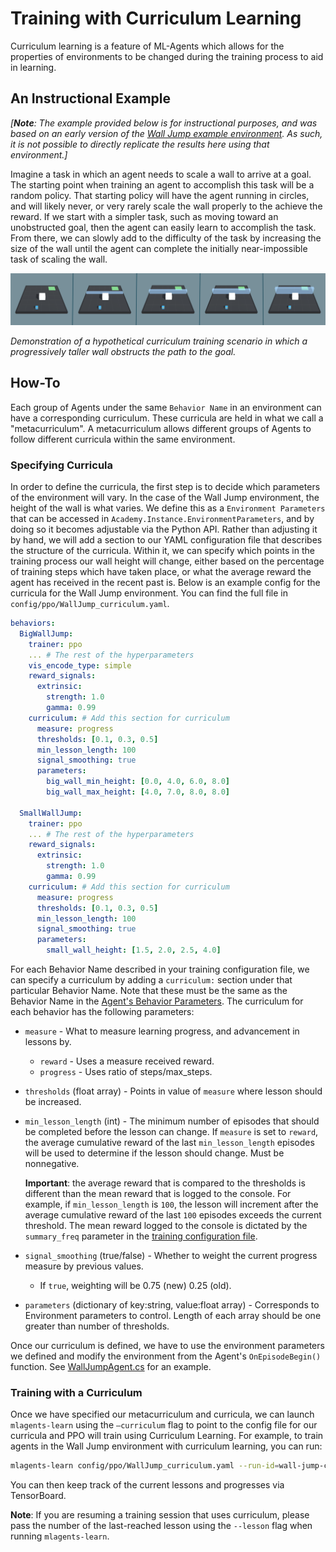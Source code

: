 # Training with Curriculum Learning

Curriculum learning is a feature of ML-Agents which allows for the properties of environments to be changed during the training process to aid in learning.

## An Instructional Example

*[**Note**: The example provided below is for instructional purposes, and was based on an early version of the [Wall Jump example environment](Learning-Environment-Examples.md).
As such, it is not possible to directly replicate the results here using that environment.]*

Imagine a task in which an agent needs to scale a wall to arrive at a goal. The
starting point when training an agent to accomplish this task will be a random
policy. That starting policy will have the agent running in circles, and will
likely never, or very rarely scale the wall properly to the achieve the reward.
If we start with a simpler task, such as moving toward an unobstructed goal,
then the agent can easily learn to accomplish the task. From there, we can
slowly add to the difficulty of the task by increasing the size of the wall
until the agent can complete the initially near-impossible task of scaling the
wall.

![Wall](images/curriculum.png)

_Demonstration of a hypothetical curriculum training scenario in which a progressively taller
wall obstructs the path to the goal._

## How-To

Each group of Agents under the same `Behavior Name` in an environment can have
a corresponding curriculum. These curricula are held in what we call a "metacurriculum".
A metacurriculum allows different groups of Agents to follow different curricula within
the same environment.

### Specifying Curricula

In order to define the curricula, the first step is to decide which parameters of
the environment will vary. In the case of the Wall Jump environment,
the height of the wall is what varies. We define this as a `Environment Parameters`
that can be accessed in `Academy.Instance.EnvironmentParameters`, and by doing
so it becomes adjustable via the Python API.
Rather than adjusting it by hand, we will add a section to our YAML configuration file that
describes the structure of the curricula. Within it, we can specify which
points in the training process our wall height will change, either based on the
percentage of training steps which have taken place, or what the average reward
the agent has received in the recent past is. Below is an example config for the
curricula for the Wall Jump environment. You can find the full file in `config/ppo/WallJump_curriculum.yaml`.

```yaml
behaviors:
  BigWallJump:
    trainer: ppo
    ... # The rest of the hyperparameters
    vis_encode_type: simple
    reward_signals:
      extrinsic:
        strength: 1.0
        gamma: 0.99
    curriculum: # Add this section for curriculum
      measure: progress
      thresholds: [0.1, 0.3, 0.5]
      min_lesson_length: 100
      signal_smoothing: true
      parameters:
        big_wall_min_height: [0.0, 4.0, 6.0, 8.0]
        big_wall_max_height: [4.0, 7.0, 8.0, 8.0]

  SmallWallJump:
    trainer: ppo
    ... # The rest of the hyperparameters
    reward_signals:
      extrinsic:
        strength: 1.0
        gamma: 0.99
    curriculum: # Add this section for curriculum
      measure: progress
      thresholds: [0.1, 0.3, 0.5]
      min_lesson_length: 100
      signal_smoothing: true
      parameters:
        small_wall_height: [1.5, 2.0, 2.5, 4.0]
```

For each Behavior Name described in your training configuration file, we can specify a curriculum
by adding a `curriculum:` section under that particular Behavior Name.
Note that these must be the
same as the Behavior Name in the [Agent's Behavior Parameters](Learning-Environment-Design-Agents.md#agent-properties).
The curriculum for each
behavior has the following parameters:
* `measure` - What to measure learning progress, and advancement in lessons by.
  * `reward` - Uses a measure received reward.
  * `progress` - Uses ratio of steps/max_steps.
* `thresholds` (float array) - Points in value of `measure` where lesson should
  be increased.
* `min_lesson_length` (int) - The minimum number of episodes that should be
  completed before the lesson can change. If `measure` is set to `reward`, the
  average cumulative reward of the last `min_lesson_length` episodes will be
  used to determine if the lesson should change. Must be nonnegative.

  __Important__: the average reward that is compared to the thresholds is
  different than the mean reward that is logged to the console. For example,
  if `min_lesson_length` is `100`, the lesson will increment after the average
  cumulative reward of the last `100` episodes exceeds the current threshold.
  The mean reward logged to the console is dictated by the `summary_freq`
  parameter in the
  [training configuration file](Training-ML-Agents.md#training-config-file).
* `signal_smoothing` (true/false) - Whether to weight the current progress
  measure by previous values.
  * If `true`, weighting will be 0.75 (new) 0.25 (old).
* `parameters` (dictionary of key:string, value:float array) - Corresponds to
  Environment parameters to control. Length of each array should be one
  greater than number of thresholds.

Once our curriculum is defined, we have to use the environment parameters we defined
and modify the environment from the Agent's `OnEpisodeBegin()` function. See
[WallJumpAgent.cs](https://github.com/Unity-Technologies/ml-agents/blob/master/Project/Assets/ML-Agents/Examples/WallJump/Scripts/WallJumpAgent.cs)
for an example.


### Training with a Curriculum

Once we have specified our metacurriculum and curricula, we can launch
`mlagents-learn` using the `–curriculum` flag to point to the config file
for our curricula and PPO will train using Curriculum Learning. For example,
to train agents in the Wall Jump environment with curriculum learning, you can run:

```sh
mlagents-learn config/ppo/WallJump_curriculum.yaml --run-id=wall-jump-curriculum
```

You can then keep track of the current lessons and progresses via TensorBoard.

__Note__: If you are resuming a training session that uses curriculum, please pass the number of the last-reached lesson using the `--lesson` flag when running `mlagents-learn`.
